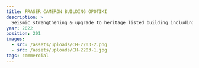 ```yaml
---
title: FRASER CAMERON BUILDING OPOTIKI
description: >
  Seismic strengthening & upgrade to heritage listed building including concept for Pizzeria
year: 2022
position: 201
images:
  - src: /assets/uploads/CH-2203-2.png
  - src: /assets/uploads/CH-2203-1.jpg
tags: commercial
---
```

